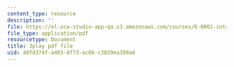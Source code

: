 ```yaml
---
content_type: resource
description: ''
file: https://ol-ocw-studio-app-qa.s3.amazonaws.com/courses/6-0001-introduction-to-computer-science-and-programming-in-python-fall-2016/48fd374fa4658f73ac6bc3839ea389ad_5McjE8e5gIg.pdf
file_type: application/pdf
resourcetype: Document
title: 3play pdf file
uid: 48fd374f-a465-8f73-ac6b-c3839ea389ad
---
```

